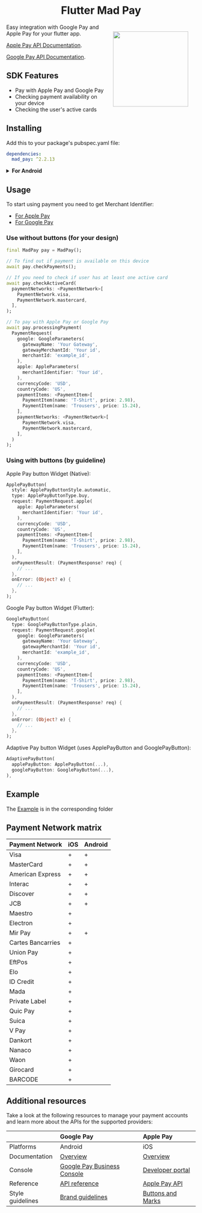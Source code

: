 <h1 align="center">Flutter Mad Pay</h1>

<a href="https://madbrains.ru/"><img src="https://firebasestorage.googleapis.com/v0/b/mad-brains-web.appspot.com/o/logo.png?alt=media" width="200" align="right" style="margin: 20px;"/></a>

Easy integration with Google Pay and Apple Pay for your flutter app.

[Apple Pay API Documentation][apple].

[Google Pay API Documentation][google].

## SDK Features
* Pay with Apple Pay and Google Pay
* Checking payment availability on your device
* Checking the user's active cards

## Installing
Add this to your package's pubspec.yaml file:
```yaml
dependencies:
  mad_pay: ^2.2.13
```

<details><summary><b>For Android</b></summary>
  <ul>
    <li>In the file <code>[project_name]/android/app/build.gradle</code>, set <code>minSdkVersion</code> to at least version 21.</li>
    <li>In the file <code>[project_name]/android/app/build.gradle</code>, add the line <code>proguardFiles getDefaultProguardFile('proguard-android-optimize.txt'), 'proguard-rules.pro'</code> to <code>buildTypes.release</code></li>
    <li>Create the <code>proguard-rules.pro</code> file in the <code>[project_name]/android/app</code> folder and add the line <code>-keep class * extends com.google.protobuf.GeneratedMessageLite { *; }</code></li>
  </ul>
  <b>An example can be found in: <code>example/android/app</code></b>
</details>


## Usage
To start using payment you need to get Merchant Identifier:
* [For Apple Pay][apple_merchant]
* [For Google Pay][google_merchant]

### Use without buttons (for your design)
```dart
final MadPay pay = MadPay();

// To find out if payment is available on this device
await pay.checkPayments();

// If you need to check if user has at least one active card
await pay.checkActiveCard(
  paymentNetworks: <PaymentNetwork>[
    PaymentNetwork.visa,
    PaymentNetwork.mastercard,
  ],
);

// To pay with Apple Pay or Google Pay
await pay.processingPayment(
  PaymentRequest(
    google: GoogleParameters(
      gatewayName: 'Your Gateway',
      gatewayMerchantId: 'Your id',
      merchantId: 'example_id',
    ),
    apple: AppleParameters(
      merchantIdentifier: 'Your id',
    ),
    currencyCode: 'USD',
    countryCode: 'US',
    paymentItems: <PaymentItem>[
      PaymentItem(name: 'T-Shirt', price: 2.98),
      PaymentItem(name: 'Trousers', price: 15.24),
    ],
    paymentNetworks: <PaymentNetwork>[
      PaymentNetwork.visa,
      PaymentNetwork.mastercard,
    ],
  )
);
```

### Using with buttons (by guideline)

Apple Pay button Widget (Native):

```dart
ApplePayButton(
  style: ApplePayButtonStyle.automatic,
  type: ApplePayButtonType.buy,
  request: PaymentRequest.apple(
    apple: AppleParameters(
      merchantIdentifier: 'Your id',
    ),
    currencyCode: 'USD',
    countryCode: 'US',
    paymentItems: <PaymentItem>[
      PaymentItem(name: 'T-Shirt', price: 2.98),
      PaymentItem(name: 'Trousers', price: 15.24),
    ],
  ),
  onPaymentResult: (PaymentResponse? req) {
    // ...
  },
  onError: (Object? e) {
    // ...
  },
);
```

Google Pay button Widget (Flutter):

```dart
GooglePayButton(
  type: GooglePayButtonType.plain,
  request: PaymentRequest.google(
    google: GoogleParameters(
      gatewayName: 'Your Gateway',
      gatewayMerchantId: 'Your id',
      merchantId: 'example_id',
    ),
    currencyCode: 'USD',
    countryCode: 'US',
    paymentItems: <PaymentItem>[
      PaymentItem(name: 'T-Shirt', price: 2.98),
      PaymentItem(name: 'Trousers', price: 15.24),
    ],
  ),
  onPaymentResult: (PaymentResponse? req) {
    // ...
  },
  onError: (Object? e) {
    // ...
  },
);
```

Adaptive Pay button Widget (uses ApplePayButton and GooglePayButton):

```dart
AdaptivePayButton(
  applePayButton: ApplePayButton(...),
  googlePayButton: GooglePayButton(...),
),
```

## Example
The [Example][example] is in the corresponding folder

## Payment Network matrix

| Payment Network   | iOS | Android |
|-------------------|-----|---------|
| Visa              | +   | +       |
| MasterCard        | +   | +       |
| American Express  | +   | +       |
| Interac           | +   | +       |
| Discover          | +   | +       |
| JCB               | +   | +       |
| Maestro           | +   |         |
| Electron          | +   |         |
| Mir Pay           | +   | +       |
| Cartes Bancarries | +   |         |
| Union Pay         | +   |         |
| EftPos            | +   |         |
| Elo               | +   |         |
| ID Credit         | +   |         |
| Mada              | +   |         |
| Private Label     | +   |         |
| Quic Pay          | +   |         |
| Suica             | +   |         |
| V Pay             | +   |         |
| Dankort           | +   |         |
| Nanaco            | +   |         |
| Waon              | +   |         |
| Girocard          | +   |         |
| BARCODE           | +   |         |

## Additional resources
Take a look at the following resources to manage your payment accounts and learn more about the APIs for the supported providers:

|  | Google Pay | Apple Pay |
|:---|:---|:---|
| Platforms | Android | iOS |
| Documentation | [Overview](https://developers.google.com/pay/api/android/overview) | [Overview](https://developer.apple.com/apple-pay/implementation/)
| Console | [Google Pay Business Console](https://pay.google.com/business/console/) |  [Developer portal](https://developer.apple.com/account/)  |
| Reference | [API reference](https://developers.google.com/pay/api/android/reference/client) | [Apple Pay API](https://developer.apple.com/documentation/passkit/apple_pay/)
| Style guidelines | [Brand guidelines](https://developers.google.com/pay/api/android/guides/brand-guidelines) | [Buttons and Marks](https://developer.apple.com/design/human-interface-guidelines/apple-pay/overview/buttons-and-marks/)

[apple]: https://developer.apple.com/documentation/passkit/apple_pay/setting_up_apple_pay_requirements
[google]: https://developers.google.com/pay/api/android/overview
[apple_merchant]: https://help.apple.com/developer-account/#/devb2e62b839?sub=dev103e030bb
[google_merchant]: https://developers.google.com/pay/api#participating-processors
[example]: https://github.com/MadBrains/Mad-Pay-Flutter/tree/main/example/